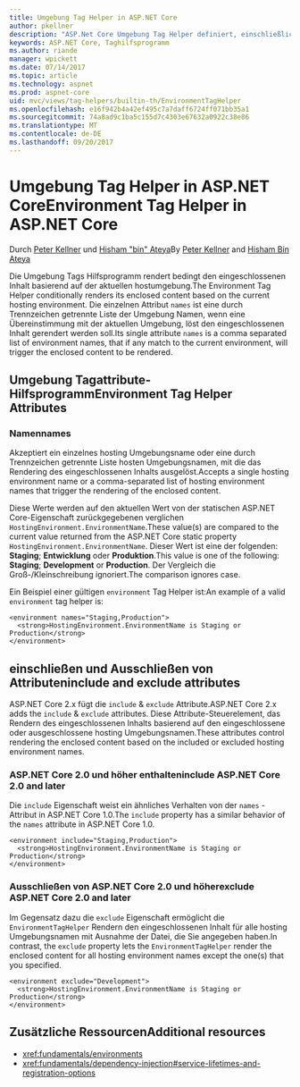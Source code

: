 ```yaml
---
title: Umgebung Tag Helper in ASP.NET Core
author: pkellner
description: "ASP.Net Core Umgebung Tag Helper definiert, einschließlich aller Eigenschaften"
keywords: ASP.NET Core, Taghilfsprogramm
ms.author: riande
manager: wpickett
ms.date: 07/14/2017
ms.topic: article
ms.technology: aspnet
ms.prod: aspnet-core
uid: mvc/views/tag-helpers/builtin-th/EnvironmentTagHelper
ms.openlocfilehash: e16f942b4a42ef495c7a7daff6724ff071bb35a1
ms.sourcegitcommit: 74a8ad9c1ba5c155d7c4303e67632a0922c38e86
ms.translationtype: MT
ms.contentlocale: de-DE
ms.lasthandoff: 09/20/2017
---
```

# <a name="environment-tag-helper-in-aspnet-core"></a><span data-ttu-id="408cd-104">Umgebung Tag Helper in ASP.NET Core</span><span class="sxs-lookup"><span data-stu-id="408cd-104">Environment Tag Helper in ASP.NET Core</span></span>

<span data-ttu-id="408cd-105">Durch [Peter Kellner](http://peterkellner.net) und [Hisham "bin" Ateya](https://twitter.com/hishambinateya)</span><span class="sxs-lookup"><span data-stu-id="408cd-105">By [Peter Kellner](http://peterkellner.net) and [Hisham Bin Ateya](https://twitter.com/hishambinateya)</span></span>

<span data-ttu-id="408cd-106">Die Umgebung Tags Hilfsprogramm rendert bedingt den eingeschlossenen Inhalt basierend auf der aktuellen hostumgebung.</span><span class="sxs-lookup"><span data-stu-id="408cd-106">The Environment Tag Helper conditionally renders its enclosed content based on the current hosting environment.</span></span> <span data-ttu-id="408cd-107">Die einzelnen Attribut `names` ist eine durch Trennzeichen getrennte Liste der Umgebung Namen, wenn eine Übereinstimmung mit der aktuellen Umgebung, löst den eingeschlossenen Inhalt gerendert werden soll.</span><span class="sxs-lookup"><span data-stu-id="408cd-107">Its single attribute `names` is a comma separated list of environment names, that if any match to the current environment, will trigger the enclosed content to be rendered.</span></span>

## <a name="environment-tag-helper-attributes"></a><span data-ttu-id="408cd-108">Umgebung Tagattribute-Hilfsprogramm</span><span class="sxs-lookup"><span data-stu-id="408cd-108">Environment Tag Helper Attributes</span></span>

### <a name="names"></a><span data-ttu-id="408cd-109">Namen</span><span class="sxs-lookup"><span data-stu-id="408cd-109">names</span></span>

<span data-ttu-id="408cd-110">Akzeptiert ein einzelnes hosting Umgebungsname oder eine durch Trennzeichen getrennte Liste hosten Umgebungsnamen, mit die das Rendering des eingeschlossenen Inhalts ausgelöst.</span><span class="sxs-lookup"><span data-stu-id="408cd-110">Accepts a single hosting environment name or a comma-separated list of hosting environment names that trigger the rendering of the enclosed content.</span></span>

<span data-ttu-id="408cd-111">Diese Werte werden auf den aktuellen Wert von der statischen ASP.NET Core-Eigenschaft zurückgegebenen verglichen `HostingEnvironment.EnvironmentName`.</span><span class="sxs-lookup"><span data-stu-id="408cd-111">These value(s) are compared to the current value returned from the ASP.NET Core static property `HostingEnvironment.EnvironmentName`.</span></span>  <span data-ttu-id="408cd-112">Dieser Wert ist eine der folgenden: **Staging**; **Entwicklung** oder **Produktion**.</span><span class="sxs-lookup"><span data-stu-id="408cd-112">This value is one of the following: **Staging**; **Development** or **Production**.</span></span> <span data-ttu-id="408cd-113">Der Vergleich die Groß-/Kleinschreibung ignoriert.</span><span class="sxs-lookup"><span data-stu-id="408cd-113">The comparison ignores case.</span></span>

<span data-ttu-id="408cd-114">Ein Beispiel einer gültigen `environment` Tag Helper ist:</span><span class="sxs-lookup"><span data-stu-id="408cd-114">An example of a valid `environment` tag helper is:</span></span>

```cshtml
<environment names="Staging,Production">
  <strong>HostingEnvironment.EnvironmentName is Staging or Production</strong>
</environment>
```

## <a name="include-and-exclude-attributes"></a><span data-ttu-id="408cd-115">einschließen und Ausschließen von Attributen</span><span class="sxs-lookup"><span data-stu-id="408cd-115">include and exclude attributes</span></span>

<span data-ttu-id="408cd-116">ASP.NET Core 2.x fügt die `include`  &  `exclude` Attribute.</span><span class="sxs-lookup"><span data-stu-id="408cd-116">ASP.NET Core 2.x adds the `include` & `exclude` attributes.</span></span> <span data-ttu-id="408cd-117">Diese Attribute-Steuerelement, das Rendern des eingeschlossenen Inhalts basierend auf den eingeschlossene oder ausgeschlossene hosting Umgebungsnamen.</span><span class="sxs-lookup"><span data-stu-id="408cd-117">These attributes control rendering the enclosed content based on the included or excluded hosting environment names.</span></span>

### <a name="include-aspnet-core-20-and-later"></a><span data-ttu-id="408cd-118">ASP.NET Core 2.0 und höher enthalten</span><span class="sxs-lookup"><span data-stu-id="408cd-118">include ASP.NET Core 2.0 and later</span></span>

<span data-ttu-id="408cd-119">Die `include` Eigenschaft weist ein ähnliches Verhalten von der `names` -Attribut in ASP.NET Core 1.0.</span><span class="sxs-lookup"><span data-stu-id="408cd-119">The `include` property has a similar behavior of the `names` attribute in ASP.NET Core 1.0.</span></span>

```cshtml
<environment include="Staging,Production">
  <strong>HostingEnvironment.EnvironmentName is Staging or Production</strong>
</environment>
```

### <a name="exclude-aspnet-core-20-and-later"></a><span data-ttu-id="408cd-120">Ausschließen von ASP.NET Core 2.0 und höher</span><span class="sxs-lookup"><span data-stu-id="408cd-120">exclude ASP.NET Core 2.0 and later</span></span>

<span data-ttu-id="408cd-121">Im Gegensatz dazu die `exclude` Eigenschaft ermöglicht die `EnvironmentTagHelper` Rendern den eingeschlossenen Inhalt für alle hosting Umgebungsnamen mit Ausnahme der Datei, die Sie angegeben haben.</span><span class="sxs-lookup"><span data-stu-id="408cd-121">In contrast, the `exclude` property lets the `EnvironmentTagHelper` render the enclosed content for all hosting environment names except the one(s) that you specified.</span></span>

```cshtml
<environment exclude="Development">
  <strong>HostingEnvironment.EnvironmentName is Staging or Production</strong>
</environment>
```

## <a name="additional-resources"></a><span data-ttu-id="408cd-122">Zusätzliche Ressourcen</span><span class="sxs-lookup"><span data-stu-id="408cd-122">Additional resources</span></span>

* <xref:fundamentals/environments>
* <xref:fundamentals/dependency-injection#service-lifetimes-and-registration-options>
